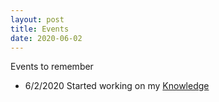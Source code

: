 ```yaml
---
layout: post
title: Events
date: 2020-06-02
---
```


Events to remember

* 6/2/2020 Started working on my [Knowledge](http://anrei0000.gitbook.io/knowledge)

